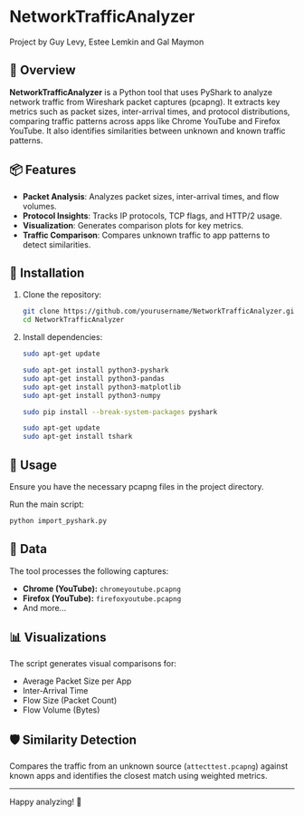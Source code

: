 # NetworkTrafficAnalyzer
Project by Guy Levy, Estee Lemkin and Gal Maymon
## 🚀 Overview
**NetworkTrafficAnalyzer** is a Python tool that uses PyShark to analyze network traffic from Wireshark packet captures (pcapng). It extracts key metrics such as packet sizes, inter-arrival times, and protocol distributions, comparing traffic patterns across apps like Chrome YouTube and Firefox YouTube. It also identifies similarities between unknown and known traffic patterns.

## 📦 Features
- **Packet Analysis**: Analyzes packet sizes, inter-arrival times, and flow volumes.
- **Protocol Insights**: Tracks IP protocols, TCP flags, and HTTP/2 usage.
- **Visualization**: Generates comparison plots for key metrics.
- **Traffic Comparison**: Compares unknown traffic to app patterns to detect similarities.

## 🔧 Installation
1. Clone the repository:
   ```bash
   git clone https://github.com/yourusername/NetworkTrafficAnalyzer.git
   cd NetworkTrafficAnalyzer
   ```
2. Install dependencies:
   ```bash
   sudo apt-get update

   sudo apt-get install python3-pyshark
   sudo apt-get install python3-pandas
   sudo apt-get install python3-matplotlib
   sudo apt-get install python3-numpy

   sudo pip install --break-system-packages pyshark

   sudo apt-get update
   sudo apt-get install tshark
   ```

## 🚦 Usage
Ensure you have the necessary pcapng files in the project directory.

Run the main script:
```bash
python import_pyshark.py
```

## 📁 Data
The tool processes the following captures:
- **Chrome (YouTube):** `chromeyoutube.pcapng`
- **Firefox (YouTube):** `firefoxyoutube.pcapng`
- And more...

## 📊 Visualizations
The script generates visual comparisons for:
- Average Packet Size per App
- Inter-Arrival Time
- Flow Size (Packet Count)
- Flow Volume (Bytes)

## 🛡️ Similarity Detection
Compares the traffic from an unknown source (`attecttest.pcapng`) against known apps and identifies the closest match using weighted metrics.


---

Happy analyzing! 📡
